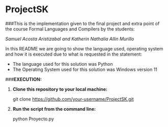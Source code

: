 # ProjectSK

###This is the implementation given to the final project and extra point of the course Formal Languages and Compilers by the students:

*Samuel Acosta Aristizabal and Katherin Nathalia Allin Murillo*

In this README we are going to show the language used, operating system and how it is executed due to what is requested in the statement:

- The language used for this solution was Python
- The Operating System used for this solution was Windows  version 11

###**EXECUTION:**

1. **Clone this repository to your local machine:**
   
   git clone https://github.com/your-username/ProjectSK.git
   
2. **Run the script from the command line:**
   
   python Proyecto.py
